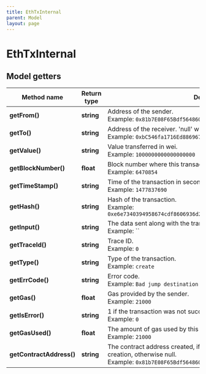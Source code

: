 ```yaml
---
title: EthTxInternal
parent: Model
layout: page
---
```


# EthTxInternal

## Model getters

Method name | Return type | Description | Notes
------------ | ------------- | ------------- | -------------
**getFrom()** | **string** | Address of the sender. <br>Example: `0x81b7E08F65Bdf5648606c89998A9CC8164397647` | [optional]
**getTo()** | **string** | Address of the receiver. 'null' when its a contract creation transaction. <br>Example: `0xbC546fa1716Ed886967cf73f40e8F2F5e623a92d` | [optional]
**getValue()** | **string** | Value transferred in wei. <br>Example: `1000000000000000000` | [optional]
**getBlockNumber()** | **float** | Block number where this transaction was in. <br>Example: `6470854` | [optional]
**getTimeStamp()** | **string** | Time of the transaction in seconds. <br>Example: `1477837690` | [optional]
**getHash()** | **string** | Hash of the transaction. <br>Example: `0xe6e7340394958674cdf8606936d292f565e4ecc476aaa8b258ec8a141f7c75d7` | [optional]
**getInput()** | **string** | The data sent along with the transaction. <br>Example: `` | [optional]
**getTraceId()** | **string** | Trace ID. <br>Example: `0` | [optional]
**getType()** | **string** | Type of the transaction. <br>Example: `create` | [optional]
**getErrCode()** | **string** | Error code. <br>Example: `Bad jump destination` | [optional]
**getGas()** | **float** | Gas provided by the sender. <br>Example: `21000` | [optional]
**getIsError()** | **string** | 1 if the transaction was not successful, 0 otherwise. <br>Example: `0` | [optional]
**getGasUsed()** | **float** | The amount of gas used by this specific transaction alone. <br>Example: `21000` | [optional]
**getContractAddress()** | **string** | The contract address created, if the transaction was a contract creation, otherwise null. <br>Example: `0x81b7E08F65Bdf5648606c89998A9CC8164397647` | [optional]

